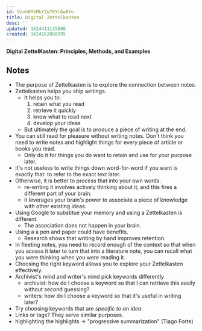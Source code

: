 ```yaml
---
id: Vivh0TkMkYZwTKYlGw8Yu
title: Digital Zettelkasten
desc: ''
updated: 1624411135808
created: 1624162088595
---
```


**Digital ZettelKasten: Principles, Methods, and Examples**

## Notes
- The purpose of Zettelkasten is to explore the connection between notes. 
- Zettelkasten helps you ship writings.
    - It helps you to:
        1. retain what you read
        1. retrieve it quickly
        1. know what to read next
        1. develop your ideas
    - But ultimately the goal is to produce a piece of writing at the end.
- You can still read for pleasure without writing notes. Don't think you need to write notes and highlight things for every piece of article or books you read.
    - Only do it for things you do want to retain and use for your purpose later.
- It's not useless to write things down word-for-word if you want is exactly that: to refer to the exact text later.
- Otherwise, it is better to process that into your own words.
    - re-writing it involves actively thinking about it, and this fires a different part of your brain.
    - it leverages your brain's power to associate a piece of knowledge with other existing ideas.
- Using Google to substitue your memory and using a Zettelkasten is different.
    - The association does not happen in your brain.
- Using a a pen and paper could have benefits.
    - Research shows that writing by hand improves retention.
- In fleeting notes, you need to record enough of the context so that when you access it later to turn that into a literature note, you can recall what you were thinking when you were reading it.
- Choosing the right keyword allows you to explore your Zettelkasten effectively.
- Archivist's mind and writer's mind pick keywords differently
    - archivist: how do I choose a keyword so that I can retrieve this easily without second guessing?
    - writers: how do I choose a keyword so that it's useful in writing later?
- Try choosing keywords that are _specific to an idea_.
- Links or tags? They serve similar purposes.
- highlighting the highlights -> "progressive summarization" (Tiago Forte)